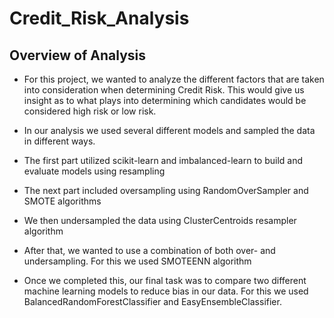 # Credit_Risk_Analysis

## Overview of Analysis

- For this project, we wanted to analyze the different factors that are taken into consideration when determining Credit Risk. This would give us insight as to what plays into determining which candidates would be considered high risk or low risk. 

- In our analysis we used several different models and sampled the data in different ways.

- The first part utilized scikit-learn and imbalanced-learn to build and evaluate models using resampling
- The next part included oversampling using RandomOverSampler and SMOTE algorithms
- We then undersampled the data using ClusterCentroids resampler algorithm
- After that, we wanted to use a combination of both over- and undersampling. For this we used SMOTEENN algorithm
- Once we completed this, our final task was to compare two different machine learning models to reduce bias in our data. For this we used BalancedRandomForestClassifier and EasyEnsembleClassifier. 

